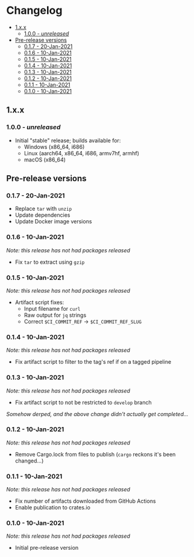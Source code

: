 # Changelog <!-- omit in toc -->

- [1.x.x](#1xx)
  - [1.0.0 - _unreleased_](#100---unreleased)
- [Pre-release versions](#pre-release-versions)
  - [0.1.7 - 20-Jan-2021](#017---20-jan-2021)
  - [0.1.6 - 10-Jan-2021](#016---10-jan-2021)
  - [0.1.5 - 10-Jan-2021](#015---10-jan-2021)
  - [0.1.4 - 10-Jan-2021](#014---10-jan-2021)
  - [0.1.3 - 10-Jan-2021](#013---10-jan-2021)
  - [0.1.2 - 10-Jan-2021](#012---10-jan-2021)
  - [0.1.1 - 10-Jan-2021](#011---10-jan-2021)
  - [0.1.0 - 10-Jan-2021](#010---10-jan-2021)

## 1.x.x

### 1.0.0 - _unreleased_

- Initial "stable" release; builds available for:
  - Windows (x86_64, i686)
  - Linux (aarch64, x86_64, i686, armv7hf, armhf)
  - macOS (x86_64)

## Pre-release versions

### 0.1.7 - 20-Jan-2021

- Replace `tar` with `unzip`
- Update dependencies
- Update Docker image versions

### 0.1.6 - 10-Jan-2021

_Note: this release has not had packages released_

- Fix `tar` to extract using `gzip`

### 0.1.5 - 10-Jan-2021

_Note: this release has not had packages released_

- Artifact script fixes:
  - Input filename for `curl`
  - Raw output for `jq` strings
  - Correct `$CI_COMMIT_REF` → `$CI_COMMIT_REF_SLUG`

### 0.1.4 - 10-Jan-2021

_Note: this release has not had packages released_

- Fix artifact script to filter to the tag's ref if on a tagged pipeline

### 0.1.3 - 10-Jan-2021

_Note: this release has not had packages released_

- Fix artifact script to not be restricted to `develop` branch

_Somehow derped, and the above change didn't actually get completed..._

### 0.1.2 - 10-Jan-2021

_Note: this release has not had packages released_

- Remove Cargo.lock from files to publish (`cargo` reckons it's been changed...)

### 0.1.1 - 10-Jan-2021

_Note: this release has not had packages released_

- Fix number of artifacts downloaded from GitHub Actions
- Enable publication to crates.io

### 0.1.0 - 10-Jan-2021

_Note: this release has not had packages released_

- Initial pre-release version
